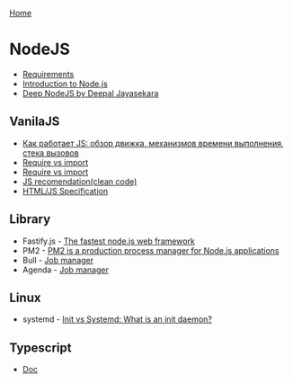 [Home](README.md)
# NodeJS
- [Requirements](Requirements.md)
- [Introduction to Node.js](https://nodejs.dev/learn)
- [Deep NodeJS by Deepal Jayasekara](https://blog.insiderattack.net/node/home)

## VanilaJS
- [Как работает JS: обзор движка, механизмов времени выполнения, стека вызовов](https://habr.com/ru/company/ruvds/blog/337042/)
- [Require vs import](https://medium.com/nuances-of-programming/%D1%81%D1%80%D0%B0%D0%B2%D0%BD%D0%B5%D0%BD%D0%B8%D0%B5-%D0%BC%D0%B5%D1%82%D0%BE%D0%B4%D0%BE%D0%B2-require-%D0%B8-import-%D0%B2-javascript-6303bd86d266)
- [Require vs import](https://blog.bitsrc.io/javascript-require-vs-import-47827a361b77)
- [JS recomendation(clean code)](https://github.com/stackNavigator/clean-code-javascript-ua)
- [HTML/JS Specification](https://html.spec.whatwg.org/)
## Library
- Fastify.js - [The fastest node.js web framework](https://habr.com/ru/post/555668/)
- PM2 - [PM2 is a production process manager for Node.js applications ](https://github.com/Unitech/pm2)
- Bull - [Job manager](https://www.npmjs.com/package/bull)
- Agenda - [Job manager](https://www.npmjs.com/package/agenda)
## Linux
- systemd - [Init vs Systemd: What is an init daemon?](https://uace.github.io/learning/init-vs-systemd-what-is-an-init-daemon)
## Typescript
- [Doc](https://www.typescriptlang.org/docs/)
